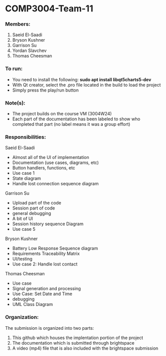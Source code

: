 # COMP3004-Team-11

### Members:

1. Saeid El-Saadi
2. Bryson Kushner
3. Garrison Su
4. Yordan Slavchev
5. Thomas Cheesman

### To run:

- You need to install the following: **sudo apt install libqt5charts5-dev**
- With Qt creator, select the .pro file located in the build to load the project
- Simply press the play/run button

### Note(s):

- The project builds on the course VM (3004W24)
- Each part of the documentation has been labeled to show who completed that part (no label means it was a group effort)

### Responsibilities:

Saeid El-Saadi

- Almost all of the UI of implementation
- Documentation (use cases, diagrams, etc)
- Button handlers, functions, etc
- Use case 1
- State diagram
- Handle lost connection sequence diagram

Garrison Su

- Upload part of the code
- Session part of code
- general debugging
- A bit of UI
- Session history sequence Diagram
- Use case 5

Bryson Kushner

- Battery Low Response Sequence diagram
- Requirements Traceability Matrix
- UI/testing
- Use case 2: Handle lost contact

Thomas Cheesman

- Use case
- Signal generation and processing
- Use Case: Set Date and Time
- debugging
- UML Class Diagram

### Organization:

The submission is organized into two parts:

1. This github which houses the implentation portion of the project
2. The documentation which is submitted through brightspace
3. A video (mp4) file that is also included with the brightspace submission
